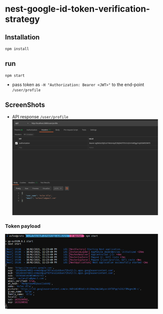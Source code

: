 # nest-google-id-token-verification-strategy

## Installation
```
npm install
```
## run
```
npm start
```

- pass token as ```-H "Authorization: Bearer <JWT>"``` to the end-point ```/user/profile```

## ScreenShots
  
- API response ```/user/profile```
![api_response](https://github.com/AsfanUlla/nest-google-id-token-verification-strategy/blob/master/result/1.png)
  
### Token payload

![token_payload](https://github.com/AsfanUlla/nest-google-id-token-verification-strategy/blob/master/result/2.png)
